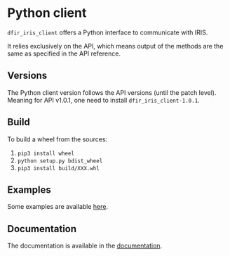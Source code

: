 # Python client

`dfir_iris_client` offers a Python interface to communicate with IRIS.

It relies exclusively on the API, which means output of the methods are the same as specified in the API reference.

## Versions
The Python client version follows the API versions (until the patch level). Meaning for API v1.0.1, one need to install `dfir_iris_client-1.0.1`.


## Build
To build a wheel from the sources:

1. `pip3 install wheel`
2. `python setup.py bdist_wheel`
3. `pip3 install build/XXX.whl`


## Examples
Some examples are available [here](https://github.com/dfir-iris/iris-client/tree/master/examples).

## Documentation 
The documentation is available in the [documentation](https://dfir-iris.github.io/python_client/modules.html#).
